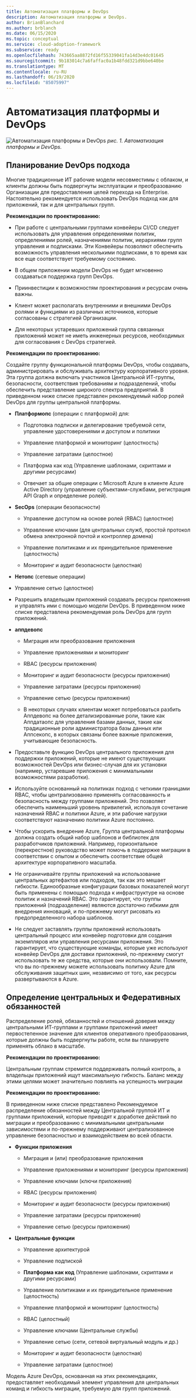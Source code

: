 ```yaml
---
title: Автоматизация платформы и DevOps
description: Автоматизация платформы и DevOps.
author: BrianBlanchard
ms.author: brblanch
ms.date: 06/15/2020
ms.topic: conceptual
ms.service: cloud-adoption-framework
ms.subservice: ready
ms.openlocfilehash: 743665aa8872fd16f55339041fa14d3e4dc01645
ms.sourcegitcommit: 9b183014c7a6faffac0a1b48fdd321d9bbe640be
ms.translationtype: MT
ms.contentlocale: ru-RU
ms.lasthandoff: 06/19/2020
ms.locfileid: "85075997"
---
```

# <a name="platform-automation-and-devops"></a>Автоматизация платформы и DevOps

![Автоматизация платформы и DevOps ](./media/DevOps.png)
 _рис. 1. Автоматизация платформы и DevOps._

## <a name="planning-for-a-devops-approach"></a>Планирование DevOps подхода

Многие традиционные ИТ рабочие модели несовместимы с облаком, и клиенты должны быть подвергнуты эксплуатации и преобразованию Организации для предоставления целей перехода на Enterprise. Настоятельно рекомендуется использовать DevOps подход как для приложений, так и для центральных групп.

**Рекомендации по проектированию:**

- При работе с центральными группами конвейеры CI/CD следует использовать для управления определениями политик, определениями ролей, назначениями политик, иерархиями групп управления и подписками. Эти Конвейеры позволяют обеспечить возможность управления несколькими подписками, в то время как все еще соответствует требуемому состоянию.

- В общем приложении модели DevOps не будет мгновенно создаваться поддержка групп DevOps.

- Приинвестиции к возможностям проектирования и ресурсам очень важны.

- Клиент может располагать внутренними и внешними DevOps ролями и функциями из различных источников, которые согласованы с стратегией Организации.

- Для некоторых устаревших приложений группа связанных приложений может не иметь инженерных ресурсов, необходимых для согласования с DevOps стратегией.

<!-- cSpell:ignore PlatformOps SecOps NetOps AppDevOps AppDataOps AppSecOps -->

**Рекомендации по проектированию:**

Создайте группу функциональной платформы DevOps, чтобы создавать, администрировать и обслуживать архитектуру корпоративного уровня. Эта группа должна включать участников Центральной ИТ-группы, безопасности, соответствия требованиям и подразделений, чтобы обеспечить представление широкого спектра предприятий. В приведенном ниже списке представлен рекомендуемый набор ролей DevOps для группы центральной платформы.

- **Платформопс** (операции с платформой) для:

  - Подготовка подписки и делегирование требуемой сети, управление удостоверениями и доступом и политики

  - Управление платформой и мониторинг (целостность)

  - Управление затратами (целостное)

  - Платформа как код (Управление шаблонами, скриптами и другими ресурсами)

  - Отвечает за общие операции с Microsoft Azure в клиенте Azure Active Directory (управление субъектами-службами, регистрация API Graph и определение ролей).

- **SecOps** (операции безопасности)

  - Управление доступом на основе ролей (RBAC) (целостное)

  - Управление ключами (для центральных служб, простой протокол обмена электронной почтой и контроллер домена)

  - Управление политиками и их принудительное применение (целостность)

  - Мониторинг и аудит безопасности (целостная)

- **Нетопс** (сетевые операции)

- Управление сетью (целостное)

- Разрешить владельцам приложений создавать ресурсы приложения и управлять ими с помощью модели DevOps. В приведенном ниже списке представлена рекомендуемая роль DevOps для групп приложений.

- **аппдевопс**

  - Миграция или преобразование приложения

  - Управление приложениями и мониторинг

  - RBAC (ресурсы приложения)

  - Мониторинг и аудит безопасности (ресурсы приложения)

  - Управление затратами (ресурсы приложения)

  - Управление сетью (ресурсы приложения)

  - В некоторых случаях клиентам может потребоваться разбить Аппдевопс на более детализированные роли, такие как Аппдатаопс для управления базами данных, такие как традиционные роли администратора базы данных или Аппсекопс, в которых связаны более важные приложения, учитывающие безопасность.

- Предоставьте функцию DevOps центрального приложения для поддержки приложений, которые не имеют существующих возможностей DevOps или бизнес-случая для их установки (например, устаревшие приложения с минимальными возможностями разработки).

- Используйте основанный на политиках подход с четкими границами RBAC, чтобы централизованно применять согласованность и безопасность между группами приложений. Это позволяет обеспечить наименьший уровень привилегий, используя сочетание назначений RBAC и политики Azure, и эти рабочие нагрузки соответствуют назначению политики Azure постоянно.

- Чтобы ускорить внедрение Azure, Группа центральной платформы должна создать общий набор шаблонов и библиотек для разработчиков приложений. Например, горизонтальное (перекрестное) руководство может помочь в поддержке миграции в соответствии с опытом и обеспечить соответствие общей архитектуре корпоративного масштаба.

- Не ограничивайте группы приложений на использование центральных артефактов или подходов, так как это мешает гибкости. Единообразные конфигурации базовых показателей могут быть применены с помощью подхода к инфраструктуре на основе политик и назначений RBAC. Это гарантирует, что группы приложений (подразделение) являются достаточно гибкими для внедрения инноваций, и по-прежнему могут рисовать из предопределенного набора шаблонов.

- Не следует заставлять группы приложений использовать центральный процесс или конвейер подготовки для создания экземпляров или управления ресурсами приложения. Это гарантирует, что существующие команды, которые уже используют конвейер DevOps для доставки приложений, по-прежнему смогут использовать те же средства, которые они использовали. Помните, что вы по-прежнему можете использовать политику Azure для обслуживания защитных шин, независимо от того, как ресурсы развертываются в Azure.

## <a name="define-central-and-federated-responsibilities"></a>Определение центральных и Федеративных обязанностей

Распределение ролей, обязанностей и отношений доверия между центральными ИТ-группами и группами приложений имеет первостепенное значение для клиентов оперативного преобразования, которые должны быть подвергнуты работе, если вы планируете применять облако в масштабе.

**Рекомендации по проектированию:**

Центральным группам стремится поддерживать полный контроль, а владельцы приложений ищут максимальную гибкость. Баланс между этими целями может значительно повлиять на успешность миграции

**Рекомендации по проектированию:**

В приведенном ниже списке представлено Рекомендуемое распределение обязанностей между Центральной группой ИТ и группами приложений, которые приводят к доработке действий по миграции и преобразованию с минимальными центральными зависимостями и по-прежнему поддерживают централизованное управление безопасностью и взаимодействием во всей области.

- **Функции приложения**

  - Миграция и (или) преобразование приложения

  - Управление приложениями и мониторинг (ресурсы приложения)

  - Управление ключами (ключи приложения)

  - RBAC (ресурсы приложения)

  - Мониторинг и аудит безопасности (ресурсы приложения)

  - Управление затратами (ресурсы приложения)

  - Управление сетью (ресурсы приложения)

- **Центральные функции**

  - Управление архитектурой

  - Управление подпиской

  - **Платформа как код** (Управление шаблонами, скриптами и другими ресурсами)

  - Управление политиками и их принудительное применение (целостность)

  - Управление платформой и мониторинг (целостность)

  - RBAC (целостный)

  - Управление ключами (Центральные службы)

  - Управление сетью (сети, сетевой виртуальный модуль и др.)

  - Мониторинг и аудит безопасности (целостная)

  - Управление затратами (целостное)

Модель Azure DevOps, основанная на этих рекомендациях, предоставляет необходимый элемент управления для центральных команд и гибкость миграции, требуемую для групп приложений.
